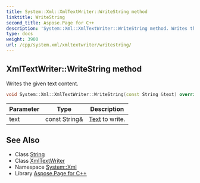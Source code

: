 ```yaml
---
title: System::Xml::XmlTextWriter::WriteString method
linktitle: WriteString
second_title: Aspose.Page for C++
description: 'System::Xml::XmlTextWriter::WriteString method. Writes the given text content in C++.'
type: docs
weight: 3900
url: /cpp/system.xml/xmltextwriter/writestring/
---
```

## XmlTextWriter::WriteString method


Writes the given text content.

```cpp
void System::Xml::XmlTextWriter::WriteString(const String &text) override
```


| Parameter | Type | Description |
| --- | --- | --- |
| text | const String\& | [Text](../../../system.text/) to write. |

## See Also

* Class [String](../../../system/string/)
* Class [XmlTextWriter](../)
* Namespace [System::Xml](../../)
* Library [Aspose.Page for C++](../../../)
